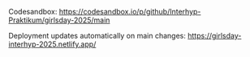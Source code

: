 Codesandbox: https://codesandbox.io/p/github/Interhyp-Praktikum/girlsday-2025/main

Deployment updates automatically on main changes:
https://girlsday-interhyp-2025.netlify.app/
